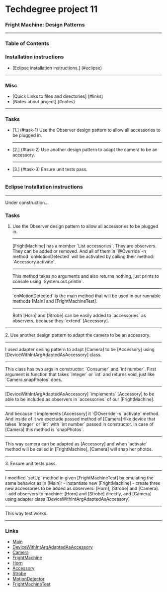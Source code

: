 # Techdegree project 11
### Fright Machine: Design Patterns
<hr>

### Table of Contents
### Installation instructions
* [Eclipse installation instructions.] (#eclipse)

<hr>

### Misc
- [Quick Links to files and directories] (#links)
- [Notes about project] (#notes)


<hr>

### Tasks
* [1.] (#task-1) 
    Use the Observer design pattern to allow all 
    accessories to be plugged in.
    <hr>
* [2.] (#task-2) 
    Use another design pattern to adapt the camera 
    to be an accessory.
    <hr>
* [3.] (#task-3) 
    Ensure unit tests pass.
    <hr>

<!--Links-->

<!--Java-->

[Main]:
    ./src/main/java/com/teamtreehouse/techdegree/Main.java "./src/main/java/com/teamtreehouse/techdegree/Main.java"
[DeviceWithIntArgAdaptedAsAccessory]:
    ./src/main/java/com/teamtreehouse/techdegree/hardware/DeviceWithIntArgAdaptedAsAccessory.java "./src/main/java/com/teamtreehouse/techdegree/hardware/DeviceWithIntArgAdaptedAsAccessory.java"
[Camera]:
    ./src/main/java/com/teamtreehouse/techdegree/hardware/Camera.java "./src/main/java/com/teamtreehouse/techdegree/hardware/Camera.java"
[FrightMachine]:
    ./src/main/java/com/teamtreehouse/techdegree/hardware/FrightMachine.java "./src/main/java/com/teamtreehouse/techdegree/hardware/FrightMachine.java"
[Horn]:
    ./src/main/java/com/example/accessory/Horn.java "./src/main/java/com/example/accessory/Horn.java"
[Accessory]:
    ./src/main/java/com/example/accessory/Accessory.java "./src/main/java/com/example/accessory/Accessory.java"
[Strobe]:
    ./src/main/java/com/example/accessory/Strobe.java "./src/main/java/com/example/accessory/Strobe.java"
[MotionDetector]:
    ./src/main/java/com/example/motion/MotionDetector.java "./src/main/java/com/example/motion/MotionDetector.java"
[FrightMachineTest]:
    ./src/test/java/com/teamtreehouse/techdegree/hardware/FrightMachineTest.java "./src/test/java/com/teamtreehouse/techdegree/hardware/FrightMachineTest.java"

[build.gradle]:
    ./build.gradle "./build.gradle"
    

### Eclipse Installation instructions
<hr> <a id="eclipse"></a>
Under construction...

### Tasks
1. <a id="task-1"></a>
    Use the Observer design pattern to allow all 
    accessories to be plugged in.
    <hr>
    [FrightMachine] has a member `List<Accessory> accessories`.
    They are observers. They can be added or removed. And
    all of them in `@Override`-n method `onMotionDetected`
    will be activated by calling their method:
    `Accessory.activate`. 
    <hr>
    This method takes no arguments and also returns nothing,
    just prints to console using `System.out.println`.
    <hr>
    `onMotionDetected` is the main method that will be used
     in our runnable methods [Main] and [FrightMachineTest].
    <hr>
    Both [Horn] and [Strobe] can be easily added to `accessories`
    as observers, because they `extend` [Accessory]. 
<hr>
2. <a id="task-2"></a>
    Use another design pattern to adapt the camera 
    to be an accessory.
    <hr>
    I used adapter desing pattern to adapt [Camera]
    to be [Accessory] using [DeviceWithIntArgAdaptedAsAccessory] 
    class. 
    <hr>
    This class has two args in constructor:
    `Consumer<Integer>` and `int number`. 
    First argument is function that takes
    `Integer` or `int` and returns void, just like
    `Camera.snapPhotos` does.
    <hr>
    [DeviceWithIntArgAdaptedAsAccessory] `implements`
    [Accessory] to be able to be included as observers in
    `accessories` of our [FrightMachine].
    <hr>
    And because it implements [Accessory] it 
    `@Override`-s `activate` method. And inside of
    it we exectude passed method of [Camera]-like
    device that takes `Integer` or `int` with
    `int number` passed in constructor. In case of
    [Camera] this method is `snapPhotos`.
    <hr>
    This way camera can be adapted as [Accessory]
    and when `activate` method will be called in
    [FrightMachine], [Camera] will snap her photos.
<hr>
3. <a id="task-3"></a>
    Ensure unit tests pass.
    <hr>
    I modified `setUp` method in given 
    [FrightMachineTest] by emulating the same
    behavior as in [Main]:
    - instantiate new [FrightMachine]
    - create three new accessories to be added as 
    observers: [Horn], [Strobe] and [Camera].
    - add observers to machine: [Horn] and [Strobe] directly,
    and [Camera] using adapter class 
    [DeviceWithIntArgAdaptedAsAccessory]
    <hr>
    This way test works.
<hr>

### Links <a id="links"></a>

- [Main]
- [DeviceWithIntArgAdaptedAsAccessory]
- [Camera]
- [FrightMachine]
- [Horn]
- [Accessory]
- [Strobe]
- [MotionDetector]
- [FrightMachineTest]
